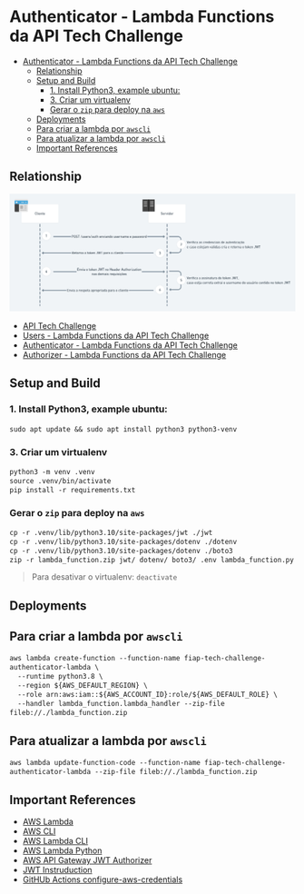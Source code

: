 # Authenticator - Lambda Functions da API Tech Challenge

- [Authenticator - Lambda Functions da API Tech Challenge](#authenticator---lambda-functions-da-api-tech-challenge)
  - [Relationship](#relationship)
  - [Setup and Build](#setup-and-build)
    - [1. Install Python3, example ubuntu:](#1-install-python3-example-ubuntu)
    - [3. Criar um virtualenv](#3-criar-um-virtualenv)
    - [Gerar o `zip` para deploy na `aws`](#gerar-o-zip-para-deploy-na-aws)
  - [Deployments](#deployments)
  - [Para criar a lambda por `awscli`](#para-criar-a-lambda-por-awscli)
  - [Para atualizar a lambda por `awscli`](#para-atualizar-a-lambda-por-awscli)
  - [Important References](#important-references)

## Relationship

![Auth](./.utils/assets/Fluxo-de-Autenticacao-e-Autorizacao-com-JWT.png)

- [API Tech Challenge](https://github.com/fabianogoes/fiap-tech-challenge)
- [Users - Lambda Functions da API Tech Challenge](https://github.com/fabianogoes/fiap-tech-challenge-users-lambda)
- [Authenticator - Lambda Functions da API Tech Challenge](https://github.com/fabianogoes/fiap-tech-challenge-authenticator-lambda)
- [Authorizer - Lambda Functions da API Tech Challenge](https://github.com/fabianogoes/fiap-tech-challenge-authorizer-lambda)
  
## Setup and Build 

### 1. Install Python3, example ubuntu: 

```shell
sudo apt update && sudo apt install python3 python3-venv
```

### 3. Criar um virtualenv

```shell
python3 -m venv .venv
source .venv/bin/activate
pip install -r requirements.txt
```
### Gerar o `zip` para deploy na `aws`

```shell
cp -r .venv/lib/python3.10/site-packages/jwt ./jwt          
cp -r .venv/lib/python3.10/site-packages/dotenv ./dotenv   
cp -r .venv/lib/python3.10/site-packages/dotenv ./boto3          
zip -r lambda_function.zip jwt/ dotenv/ boto3/ .env lambda_function.py
```

> Para desativar o virtualenv: `deactivate`

## Deployments

## Para criar a lambda por `awscli`

```shell
aws lambda create-function --function-name fiap-tech-challenge-authenticator-lambda \
  --runtime python3.8 \
  --region ${AWS_DEFAULT_REGION} \
  --role arn:aws:iam::${AWS_ACCOUNT_ID}:role/${AWS_DEFAULT_ROLE} \
  --handler lambda_function.lambda_handler --zip-file fileb://./lambda_function.zip
```

## Para atualizar a lambda por `awscli`

```shell
aws lambda update-function-code --function-name fiap-tech-challenge-authenticator-lambda --zip-file fileb://./lambda_function.zip
```

## Important References

- [AWS Lambda](https://docs.aws.amazon.com/lambda/latest/dg/welcome.html)
- [AWS CLI](https://docs.aws.amazon.com/cli/latest/userguide/cli-chap-welcome.html)
- [AWS Lambda CLI](https://docs.aws.amazon.com/lambda/latest/dg/gettingstarted-awscli.html)
- [AWS Lambda Python](https://docs.aws.amazon.com/lambda/latest/dg/python-handler.html)
- [AWS API Gateway JWT Authorizer](https://docs.aws.amazon.com/apigateway/latest/developerguide/apigateway-use-lambda-authorizer.html)
- [JWT Instruduction](https://jwt.io/introduction/)
- [GitHUb Actions configure-aws-credentials](https://github.com/aws-actions/configure-aws-credentials)


